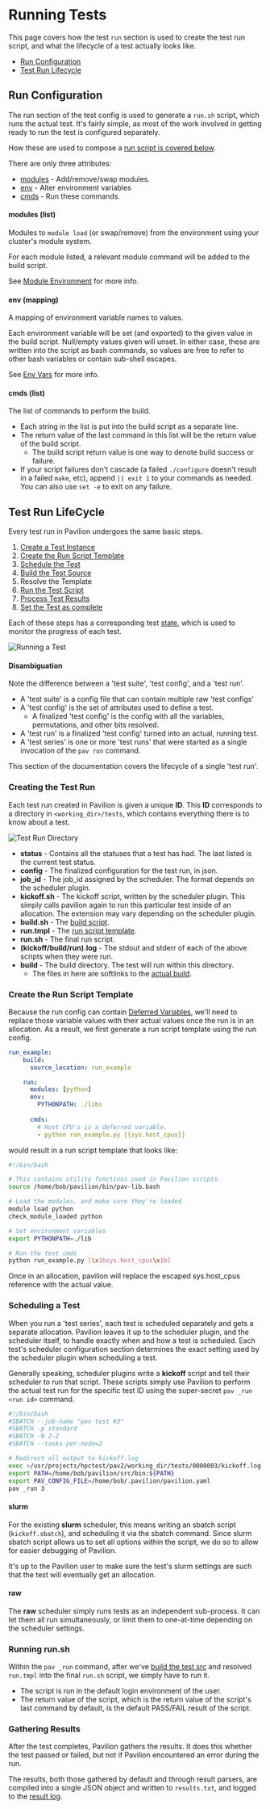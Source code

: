 # Running Tests
This page covers how the test `run` section is used to create the test run 
script, and what the lifecycle of a test actually looks like.

 - [Run Configuration](#run-configuration)
 - [Test Run Lifecycle](#run-lifecycle)

## Run Configuration

The run section of the test config is used to generate a `run.sh` script, 
which runs the actual test. It's fairly simple, as most of the work involved 
in getting ready to run the test is configured separately.

How these are used to compose a [run script is covered below](#run-script).

There are only three attributes:

 - [modules](#modules-list) - Add/remove/swap modules.
 - [env](#env-mapping) - Alter environment variables
 - [cmds](#cmds-list) - Run these commands.
 
#### modules (list)
Modules to `module load` (or swap/remove) from the environment using
your cluster's module system. 

For each module listed, a relevant module command will be added to the build 
script. 

See [Module Environment](env.md#modules) for more info.

#### env (mapping)
A mapping of environment variable names to values. 

Each environment 
variable will be set (and exported) to the given value in the build script. 
Null/empty values given will unset. In either case, these are written into the
script as bash commands, so values are free to refer to other bash variables or
contain sub-shell escapes. 

See [Env Vars](env.md#env-vars) for more info.

#### cmds (list)
The list of commands to perform the build. 

 - Each string in the list is put into the build script as a separate line.
 - The return value of the last command in this list will be the return value
  of the build script.
    - The build script return value is one way to denote build success or 
    failure.
 - If your script failures don't cascade (a failed `./configure` doesn't 
    result in a  failed `make`, etc), append `|| exit 1` to your commands as 
    needed. You can also use `set -e` to exit on any failure.

  
## Test Run LifeCycle

Every test run in Pavilion undergoes the same basic steps.

 1. [Create a Test Instance](#the-test-instance)
 1. [Create the Run Script Template](#run-template)
 1. [Schedule the Test](#scheduling-a-test)
 1. [Build the Test Source](build.md)
 1. Resolve the Template
 1. [Run the Test Script](#)
 1. [Process Test Results](#)
 1. [Set the Test as complete]()
 
Each of these steps has a corresponding test [state](#states), which is used 
to monitor the progress of each test.

![Running a Test](../imgs/test_lifecycle.png "Running a Test")

#### Disambiguation
Note the difference between a 'test suite', 'test config', and a 'test run'.
 - A 'test suite' is a config file that can contain multiple raw 'test configs'
 - A 'test config' is the set of attributes used to define a test. 
   - A finalized 'test config' is the config with all the variables, 
   permutations, and other bits resolved. 
 - A 'test run' is a finalized 'test config' turned into an actual, running 
 test.
 - A 'test series' is one or more 'test runs' that were started as a single 
 invocation of the `pav run` command.

This section of the documentation covers the lifecycle of a single 'test run'.

### Creating the Test Run

Each test run created in Pavilion is given a unique **ID**. This **ID** 
corresponds to a directory in `<working_dir>/tests`, which contains 
everything there is to know about a test.

![Test Run Directory](../imgs/test_run_dir.png "Test Run Directory")

 - __status__ - Contains all the statuses that a test has had. The last 
 listed is the current test status.
 - __config__ - The finalized configuration for the test run, in json.
 - __job_id__ - The job_id assigned by the scheduler. The format depends on 
 the scheduler plugin.
 - __kickoff.sh__ - The kickoff script, written by the scheduler plugin. This
  simply calls pavilion again to run this particular test inside of an 
  allocation. The extension may vary depending on the scheduler plugin.
 - __build.sh__ - The [build script](build.md#create-a-build-script).
 - __run.tmpl__ - The [run script template](#create-the-run-script-template).
 - __run.sh__ - The final run script.
 - __(kickoff/build/run).log__ - The stdout and stderr of each of the above
  scripts when they were run.
 - __build__ - The build directory. The test will run within this directory.
   - The files in here are softlinks to the 
     [actual build](build.md#copy-the-build). 

### Create the Run Script Template

Because the run config can contain 
[Deferred Variables](variables.md#deferred-variables), we'll need to 
replace those variable values with their actual values once the run is in an
allocation. As a result, we first generate a run script template using the 
run config. 

```yaml
run_example:
    build: 
      source_location: run_example

    run:
      modules: [python]
      env: 
        PYTHONPATH: ./libs
      
      cmds:
        # Host CPU's is a deferred variable.
        - python run_example.py {{sys.host_cpus}}
```

would result in a run script template that looks like: 

```bash
#!/bin/bash

# This contains utility functions used in Pavilion scripts.
source /home/bob/pavilion/bin/pav-lib.bash

# Load the modules, and make sure they're loaded 
module load python
check_module_loaded python

# Set environment variables
export PYTHONPATH=./lib

# Run the test cmds
python run_example.py [\x1bsys.host_cpus\x1b]
```

Once in an allocation, pavilion will replace the escaped sys.host_cpus reference
with the actual value. 

### Scheduling a Test

When you run a 'test series', each test is scheduled separately and gets a 
separate allocation. Pavilion leaves it up to the scheduler plugin, and the 
scheduler itself, to handle exactly when and how a test is scheduled. Each 
test's scheduler configuration section determines the exact setting used by 
the scheduler plugin when scheduling a test.

Generally speaking, scheduler plugins write a **kickoff** script and tell
their scheduler to run that script. These scripts simply use Pavilion to 
perform the actual test run for the specific test ID using the super-secret
`pav _run <run id>` command.

```bash
#!/bin/bash
#SBATCH --job-name "pav test #3"
#SBATCH -p standard
#SBATCH -N 2-2
#SBATCH --tasks-per-node=2

# Redirect all output to kickoff.log
exec >/usr/projects/hpctest/pav2/working_dir/tests/0000003/kickoff.log 2>&1
export PATH=/home/bob/pavilion/src/bin:${PATH}
export PAV_CONFIG_FILE=/home/bob/.pavilion/pavilion.yaml
pav _run 3
```

#### slurm
For the existing __slurm__ scheduler, this means writing an sbatch script 
(`kickoff.sbatch`), and scheduling it via the sbatch command. Since slurm 
sbatch script allows us to set all options within the script, we do so to 
allow for easier debugging of Pavilion.

It's up to the Pavilion user to make sure the test's slurm settings are such 
that the test will eventually get an allocation.

#### raw
The __raw__ scheduler simply runs tests as an independent sub-process. It can
let them all run simultaneously, or limit them to one-at-time depending on 
the scheduler settings.

### Running run.sh
Within the `pav _run` command, after we've [build the test src](build.md) and 
resolved `run.tmpl` into the final `run.sh` script, we simply have to run it. 

 - The script is run in the default login environment of the user.
 - The return value of the script, which is the return value of the script's 
 last command by default, is the default PASS/FAIL result of the script.

### Gathering Results

After the test completes, Pavilion gathers the results. It does this whether 
the test passed or failed, but not if Pavilion encountered an error during 
the run.

The results, both those gathered by default and through result parsers, are 
compiled into a single JSON object and written to `results.txt`, and logged 
to the [result log](../config.md#result_log).